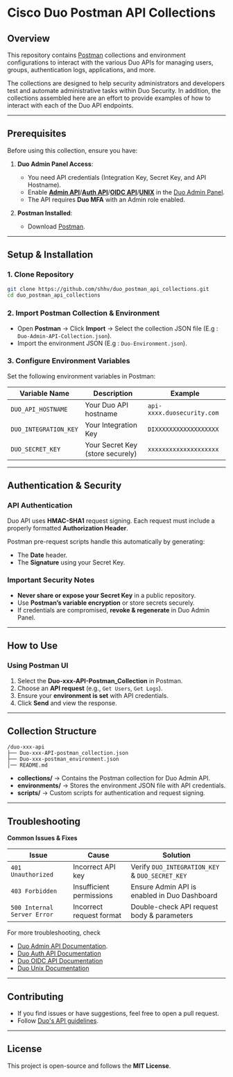 # Cisco Duo Postman API Collections

## Overview
This repository contains [Postman](https://www.postman.com/home) collections and environment configurations to interact with the various Duo APIs for managing users, groups, authentication logs, applications, and more.

The collections are designed to help security administrators and developers test and automate administrative tasks within Duo Security. In addition, the collections assembled here are an effort to provide examples of how to interact with each of the Duo API endpoints.

---

## Prerequisites

Before using this collection, ensure you have:

1. **Duo Admin Panel Access**:
   - You need API credentials (Integration Key, Secret Key, and API Hostname).
   - Enable **[Admin API](https://duo.com/docs/adminapi)**/**[Auth API](https://duo.com/docs/authapi)**/**[OIDC API](https://duo.com/docs/oauthapi)**/**[UNIX](https://duo.com/docs/loginduo)** in the [Duo Admin Panel](https://admin.duosecurity.com).
   - The API requires **Duo MFA** with an Admin role enabled.

2. **Postman Installed**:
   - Download [Postman](https://www.postman.com/downloads/).

---

## Setup & Installation

### 1. Clone Repository
```bash
git clone https://github.com/shhv/duo_postman_api_collections.git
cd duo_postman_api_collections
```

### 2. Import Postman Collection & Environment
- Open **Postman** → Click **Import** → Select the collection JSON file (E.g : `Duo-Admin-API-Collection.json`).
- Import the environment JSON (E.g : `Duo-Environment.json`).

### 3. Configure Environment Variables
Set the following environment variables in Postman:

| Variable Name        | Description                  | Example |
|----------------------|------------------------------|---------|
| `DUO_API_HOSTNAME`   | Your Duo API hostname       | `api-xxxx.duosecurity.com` |
| `DUO_INTEGRATION_KEY`| Your Integration Key        | `DIXXXXXXXXXXXXXXXXXX` |
| `DUO_SECRET_KEY`     | Your Secret Key (store securely) | `xxxxxxxxxxxxxxxxxxxx` |

---

## Authentication & Security

### API Authentication
Duo API uses **HMAC-SHA1** request signing. Each request must include a properly formatted **Authorization Header**.

Postman pre-request scripts handle this automatically by generating:
- The **Date** header.
- The **Signature** using your Secret Key.


### Important Security Notes
- **Never share or expose your Secret Key** in a public repository.
- Use **Postman’s variable encryption** or store secrets securely.
- If credentials are compromised, **revoke & regenerate** in Duo Admin Panel.

---

## How to Use

### Using Postman UI
1. Select the **Duo-xxx-API-Postman_Collection** in Postman.
2. Choose an **API request** (e.g., `Get Users`, `Get Logs`).
3. Ensure your **environment is set** with API credentials.
4. Click **Send** and view the response.

---

## Collection Structure

```
/duo-xxx-api
├── Duo-xxx-API-postman_collection.json
├── Duo-xxx-postman_environment.json
│── README.md
```

- **collections/** → Contains the Postman collection for Duo Admin API.
- **environments/** → Stores the environment JSON file with API credentials.
- **scripts/** → Custom scripts for authentication and request signing.

---

## Troubleshooting

**Common Issues & Fixes**

| Issue                 | Cause                          | Solution |
|----------------------|------------------------------|---------|
| `401 Unauthorized`  | Incorrect API key            | Verify `DUO_INTEGRATION_KEY` & `DUO_SECRET_KEY` |
| `403 Forbidden`     | Insufficient permissions     | Ensure Admin API is enabled in Duo Dashboard |
| `500 Internal Server Error` | Incorrect request format | Double-check API request body & parameters |

For more troubleshooting, check 
* [Duo Admin API Documentation](https://duo.com/docs/adminapi).
* [Duo Auth API Documentation](https://duo.com/docs/authapi)
* [Duo OIDC API Documentation](https://duo.com/docs/oauthapi)
* [Duo Unix Documentation](https://duo.com/docs/loginduo)

---

## Contributing
- If you find issues or have suggestions, feel free to open a pull request.
- Follow [Duo's API guidelines](https://duo.com/docs/adminapi#api-guidelines).

---

## License
This project is open-source and follows the **MIT License**.
